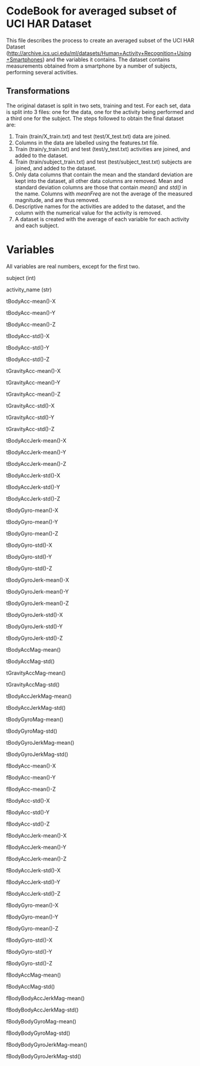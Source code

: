 # CodeBook for averaged subset of UCI HAR Dataset
This file describes the process to create an averaged subset of the UCI HAR Dataset 
(http://archive.ics.uci.edu/ml/datasets/Human+Activity+Recognition+Using+Smartphones) 
and the variables it contains. The dataset contains measurements obtained from
a smartphone by a number of subjects, performing several activities.

## Transformations
The original dataset is split in two sets, training and test. For each set, data is split
into 3 files: one for the data, one for the activity being performed and a third one for
the subject. The steps followed to obtain the final dataset are:
1. Train (train/X_train.txt) and test (test/X_test.txt) data are joined.
1. Columns in the data are labelled using the features.txt file.
1. Train (train/y_train.txt) and test (test/y_test.txt) activities are joined, and added to the dataset.
1. Train (train/subject_train.txt) and test (test/subject_test.txt) subjects are joined, and added to the dataset.
1. Only data columns that contain the mean and the standard deviation are kept into the dataset, all other data columns are removed. Mean and standard deviation columns are those that contain *mean()* and *std()* in the name. Columns with *meanFreq* are not the average of the measured magnitude, and are thus removed.
1. Descriptive names for the activities are added to the dataset, and the column with the numerical value for the activity is removed.
1. A dataset is created with the average of each variable for each activity and each subject.

# Variables
All variables are real numbers, except for the first two.

subject (int)

activity_name (str) 

tBodyAcc-mean()-X 

tBodyAcc-mean()-Y

tBodyAcc-mean()-Z 

tBodyAcc-std()-X

tBodyAcc-std()-Y

tBodyAcc-std()-Z  

tGravityAcc-mean()-X 

tGravityAcc-mean()-Y  

tGravityAcc-mean()-Z  

tGravityAcc-std()-X 

tGravityAcc-std()-Y  

tGravityAcc-std()-Z  

tBodyAccJerk-mean()-X 

tBodyAccJerk-mean()-Y  

tBodyAccJerk-mean()-Z  

tBodyAccJerk-std()-X 

tBodyAccJerk-std()-Y  

tBodyAccJerk-std()-Z  

tBodyGyro-mean()-X 

tBodyGyro-mean()-Y  

tBodyGyro-mean()-Z  

tBodyGyro-std()-X  

tBodyGyro-std()-Y

tBodyGyro-std()-Z  

tBodyGyroJerk-mean()-X  

tBodyGyroJerk-mean()-Y 

tBodyGyroJerk-mean()-Z  

tBodyGyroJerk-std()-X  

tBodyGyroJerk-std()-Y 

tBodyGyroJerk-std()-Z  

tBodyAccMag-mean()  

tBodyAccMag-std() 

tGravityAccMag-mean()  

tGravityAccMag-std()  

tBodyAccJerkMag-mean() 

tBodyAccJerkMag-std()  

tBodyGyroMag-mean()  

tBodyGyroMag-std() 

tBodyGyroJerkMag-mean()  

tBodyGyroJerkMag-std()  

fBodyAcc-mean()-X 

fBodyAcc-mean()-Y  

fBodyAcc-mean()-Z  

fBodyAcc-std()-X  

fBodyAcc-std()-Y 

fBodyAcc-std()-Z  

fBodyAccJerk-mean()-X  

fBodyAccJerk-mean()-Y 

fBodyAccJerk-mean()-Z  

fBodyAccJerk-std()-X  

fBodyAccJerk-std()-Y 

fBodyAccJerk-std()-Z  

fBodyGyro-mean()-X  

fBodyGyro-mean()-Y 

fBodyGyro-mean()-Z  

fBodyGyro-std()-X  

fBodyGyro-std()-Y  

fBodyGyro-std()-Z

fBodyAccMag-mean()  

fBodyAccMag-std()  

fBodyBodyAccJerkMag-mean()  

fBodyBodyAccJerkMag-std()  

fBodyBodyGyroMag-mean()  

fBodyBodyGyroMag-std()  

fBodyBodyGyroJerkMag-mean()  

fBodyBodyGyroJerkMag-std() 
